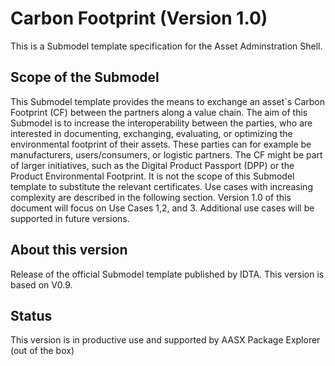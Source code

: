 # Carbon Footprint (Version 1.0) 

This is a Submodel template specification for the Asset Adminstration Shell.

## Scope of the Submodel 

This Submodel template provides the means to exchange an asset`s Carbon Footprint (CF) between the partners along a value chain. The aim of this Submodel is to increase the interoperability between the parties, who are interested in documenting, exchanging, evaluating, or optimizing the environmental footprint of their assets. These parties can for example be manufacturers, users/consumers, or logistic partners. The CF might be part of larger initiatives, such as the Digital Product Passport (DPP) or the Product Environmental Footprint. It is not the scope of this Submodel template to substitute the relevant certificates. Use cases with increasing complexity are described in the following section. Version 1.0 of this document will focus on Use Cases 1,2, and 3. Additional use cases will be supported in future versions.

## About this version
Release of the official Submodel template published by IDTA. This version is based on V0.9.

## Status
This version is in productive use and supported by AASX Package Explorer (out of the box)

